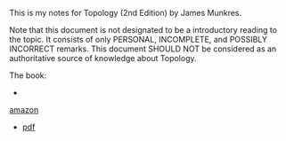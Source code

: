 This is my notes for Topology (2nd Edition) by James Munkres.

Note that this document is not designated to be a introductory reading
to the topic.  It consists of only PERSONAL, INCOMPLETE, and POSSIBLY
INCORRECT remarks. This document SHOULD NOT be considered as an
authoritative source of knowledge about Topology.

The book:

*
[amazon](http://www.amazon.com/Topology-2nd-Edition-James-Munkres/dp/0131816292)
* [pdf](http://www.maths.ed.ac.uk/~aar/papers/munkres2.pdf)
